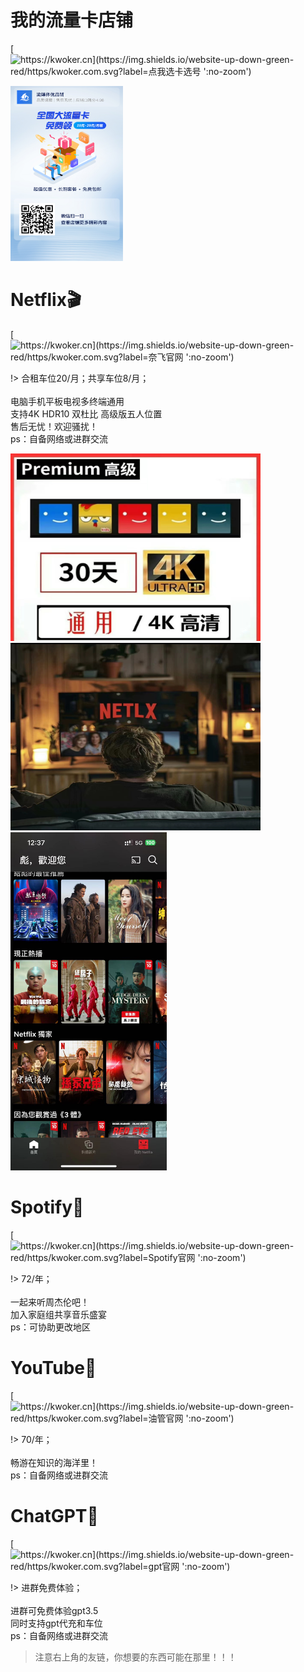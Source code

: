 # 我的流量卡店铺

[![https://kwoker.cn](https://img.shields.io/website-up-down-green-red/https/kwoker.com.svg?label=点我选卡选号 ':no-zoom')](https://haokawx.lot-ml.com/Product/index/566435)


<img width="180" height="280" src="./assets/llk.jpeg"></br>
  
# Netflix🎬
[![https://kwoker.cn](https://img.shields.io/website-up-down-green-red/https/kwoker.com.svg?label=奈飞官网 ':no-zoom')](https://www.netflix.com)

!> 合租车位20/月；共享车位8/月；
</br>
</br>电脑手机平板电视多终端通用
</br>支持4K HDR10 双杜比 高级版五人位置</br>售后无忧！欢迎骚扰！
</br>ps：自备网络或进群交流

<img width="400" height="300" src="./netflix/1.jpg"></br>
<img width="400" height="300" src="./netflix/2.jpg"></br>
<img width="250" height="" src="./netflix/3.jpg"></br>

# Spotify🎵
[![https://kwoker.cn](https://img.shields.io/website-up-down-green-red/https/kwoker.com.svg?label=Spotify官网 ':no-zoom')](https://open.spotify.com/)

!> 72/年；
</br>
</br>一起来听周杰伦吧！
</br>加入家庭组共享音乐盛宴
</br>ps：可协助更改地区

# YouTube🫙
[![https://kwoker.cn](https://img.shields.io/website-up-down-green-red/https/kwoker.com.svg?label=油管官网 ':no-zoom')](https://www.youtube.com)

!> 70/年；
</br>
</br>畅游在知识的海洋里！
</br>ps：自备网络或进群交流

# ChatGPT🤖️
[![https://kwoker.cn](https://img.shields.io/website-up-down-green-red/https/kwoker.com.svg?label=gpt官网 ':no-zoom')](https://chat.openai.com/)

!> 进群免费体验；
</br>
</br>进群可免费体验gpt3.5
</br>同时支持gpt代充和车位
</br>ps：自备网络或进群交流

> 注意右上角的友链，你想要的东西可能在那里！！！
